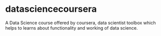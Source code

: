 # datasciencecoursera
A Data Science course offered by coursera, data scientist toolbox   which helps to learns about functionality and working of data science.
